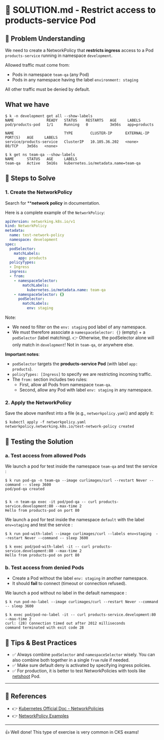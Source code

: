 # 🔑 SOLUTION.md - Restrict access to products-service Pod

## 🔹 Problem Understanding
We need to create a NetworkPolicy that **restricts ingress** access to a Pod `products-service` running in namespace `development`.

Allowed traffic must come from:
- Pods in namespace `team-qa` (any Pod)
- Pods in any namespace having the label `environment: staging`

All other traffic must be denied by default.

## What we have

```
$ k -n development get all --show-labels 
NAME               READY   STATUS    RESTARTS   AGE     LABELS
pod/products-pod   1/1     Running   0          3m56s   app=products

NAME                       TYPE        CLUSTER-IP      EXTERNAL-IP   PORT(S)   AGE     LABELS
service/products-service   ClusterIP   10.105.36.202   <none>        80/TCP    3m56s   <none>

$ k get ns team-qa --show-labels 
NAME      STATUS   AGE     LABELS
team-qa   Active   5m16s   kubernetes.io/metadata.name=team-qa
```


## 🔹 Steps to Solve

### 1. Create the NetworkPolicy


Search for ****network policy** in documentation.

Here is a complete example of the `NetworkPolicy`:

```yaml
apiVersion: networking.k8s.io/v1
kind: NetworkPolicy
metadata:
  name: test-network-policy
  namespace: development
spec:
  podSelector:
    matchLabels:
      app: products
  policyTypes:
  - Ingress
  ingress:
  - from:
    - namespaceSelector:
        matchLabels:
          kubernetes.io/metadata.name: team-qa
    - namespaceSelector: {}
      podSelector:
        matchLabels:
          env: staging
```

Note: 

- We need to filter on the `env: staging` pod label of any namespace.
- We must therefore associate a `namespaceSelector: {}` (empty) + a `podSelector` (label matching).
👉 Otherwise, the podSelector alone will only match in `development`! Not in `team-qa`, or anywhere else.


**Important notes**:
- `podSelector` targets the **products-service Pod** (with label `app: products`).
- `policyTypes: [Ingress]` to specify we are restricting incoming traffic.
- The `from:` section includes two rules:
  - First, allow all Pods from namespace `team-qa`.
  - Second, allow any Pod with label `env: staging` in any namespace.


### 2. Apply the NetworkPolicy

Save the above manifest into a file (e.g., `networkpolicy.yaml`) and apply it:

```
$ kubectl apply -f networkpolicy.yaml
networkpolicy.networking.k8s.io/test-network-policy created
```

## 🔹 Testing the Solution

### a. Test access from allowed Pods


We launch a pod for test inside the namespace `team-qa` and test the service :


```
$ k run pod-qa -n team-qa --image curlimages/curl --restart Never --command -- sleep 3600
pod/pod-qa created


$ k -n team-qa exec -it pod/pod-qa -- curl products-service.development:80 --max-time 2 
Hello from products-pod on port 80
```

We launch a pod for test inside the namespace `default` with the label `env=staging` and test the service :

```
$ k run pod-with-label --image curlimages/curl --labels env=staging  --restart Never --command -- sleep 3600

$ k exec pod/pod-with-label -it -- curl products-service.development:80 --max-time 2
Hello from products-pod on port 80
```

### b. Test access from denied Pods
- Create a Pod without the label `env: staging` in another namespace.
- It should **fail** to connect (timeout or connection refused).


We launch a pod without no label in the default namespace :

```
$ k run pod-no-label --image curlimages/curl --restart Never --command -- sleep 3600

$ k exec pod/pod-no-label -it -- curl products-service.development:80 --max-time 2
curl: (28) Connection timed out after 2012 milliseconds
command terminated with exit code 28

```

## 🔹 Tips & Best Practices

- ✅ Always combine `podSelector` and `namespaceSelector` wisely. You can also combine both together in a single `from` rule if needed.
- ✅ Make sure default deny is activated by specifying ingress policies.
- ✅ For production, it is better to test NetworkPolicies with tools like [netshoot](https://github.com/nicolaka/netshoot) Pod.

---

## 🔹 References

- 👉 [Kubernetes Official Doc - NetworkPolicies](https://kubernetes.io/docs/concepts/services-networking/network-policies/)
- 👉 [NetworkPolicy Examples](https://kubernetes.io/docs/concepts/services-networking/network-policies/#example)

---

👍 Well done! This type of exercise is very common in CKS exams!